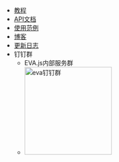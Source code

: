 <!-- _navbar.md -->

* [教程](/tutorials/quickstart)
* [API文档](/api/index)
* [使用范例](https://eva.js.org/playground)
* [博客](https://yuque.antfin-inc.com/eva/blog)
* [更新日志](/others/changelog)
* 钉钉群
    * EVA.js内部服务群 &nbsp;&nbsp;&nbsp;&nbsp;&nbsp;&nbsp;&nbsp;&nbsp;&nbsp;&nbsp;&nbsp;&nbsp;&nbsp;&nbsp;&nbsp;&nbsp;&nbsp;&nbsp;&nbsp;&nbsp;&nbsp;&nbsp;&nbsp;&nbsp;&nbsp;&nbsp;&nbsp;&nbsp;&nbsp;&nbsp;&nbsp;&nbsp;&nbsp;&nbsp;&nbsp;&nbsp;&nbsp;&nbsp;&nbsp;
    * <img src="https://gw.alicdn.com/imgextra/i1/O1CN012ZZKa9213zNxY4Dko_!!6000000006930-2-tps-1886-1886.png" name="钉钉群" alt="eva钉钉群" style="width:200px;"/>